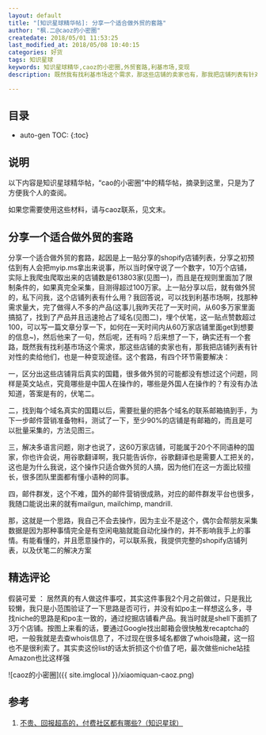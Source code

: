 ```yaml
---
layout: default
title: "[知识星球精华帖]: 分享一个适合做外贸的套路"
author: "枫.二@caoz的小密圈"
createdate: 2018/05/01 11:53:25
last_modified_at: 2018/05/08 10:40:15
categories: 好货
tags: 知识星球
keywords: 知识星球精华,caoz的小密圈,外贸套路,利基市场,变现
description: 既然我有找利基市场这个需求，那这些店铺的卖家也有，那我把店铺列表有针对性的卖给他们，也是一种变现途径

---
```


## 目录
* auto-gen TOC:
{:toc}

## 说明

以下内容是知识星球精华帖，“cao的小密圈”中的精华帖，摘录到这里，只是为了方便我个人的查阅。

如果您需要使用这些材料，请与caoz联系，见文末。

## 分享一个适合做外贸的套路

分享一个适合做外贸的套路，起因是上一贴分享的shopify店铺列表，分享之初预估到有人会把myip.ms拿出来说事，所以当时保守说了一个数字，10万个店铺，实际上我爬虫爬取出来的店铺数是613803家(见图一)，而且是在规则里面加了限制条件的，如果真完全采集，目测得超过100万家。上一贴分享以后，就有做外贸的，私下问我，这个店铺列表有什么用？我回答说，可以找到利基市场啊，找那种需求量大，完了做得人不多的产品(这事儿我昨天花了一天时间，从60多万家里面搞掂了，找到了产品并且迅速抢占了域名(见图二)，埋个伏笔，这一贴点赞数超过100，可以写一篇文章分享一下，如何在一天时间内从60万家店铺里面get到想要的信息~)，然后他来了一句，然后呢，还有吗？后来想了一下，确实还有一个套路，既然我有找利基市场这个需求，那这些店铺的卖家也有，那我把店铺列表有针对性的卖给他们，也是一种变现途径。这个套路，有四个环节需要解决：

一，区分出这些店铺背后真实的国籍，很多做外贸的可能都没有想过这个问题，同样是英文站点，究竟哪些是中国人在操作的，哪些是外国人在操作的？有没有办法知道，答案是有的，伏笔二。

二，找到每个域名真实的国籍以后，需要批量的把各个域名的联系邮箱搞到手，为下一步邮件营销准备物料，测试了一下，至少90%的店铺是有邮箱的，而且是可以批量采集的，方法见图三。

三，解决多语言问题，刚才也说了，这60万家店铺，可能属于20个不同语种的国家，你也许会说，用谷歌翻译啊，我只能告诉你，谷歌翻译也是需要人工把关的，这也是为什么我说，这个操作只适合做外贸的人搞，因为他们在这一方面比较擅长，很多团队里面都有懂小语种的同事。

四，邮件群发，这个不难，国外的邮件营销很成熟，对应的邮件群发平台也很多，我随口能说出来的就有mailgun, mailchimp, mandrill.

那，这就是一个思路，我自己不会去操作，因为主业不是这个，偶尔会帮朋友采集数据是因为那种事情完全是有空闲电脑就能自动化操作的，并不影响我手上的事情。有能看懂的，并且愿意操作的，可以联系我，我提供完整的shopify店铺列表，以及伏笔二的解决方案

## 精选评论

假装可爱 ：  居然真的有人做这件事哎，其实这件事我2个月之前做过，只是我比较懒，我只是小范围验证了一下思路是否可行，并没有如po主一样想这么多，寻找niche的思路是和po主一致的，通过挖掘店铺看产品。我当时就是shell下面抓了3万个店铺。按图上来看的话，要通过Google找出邮箱会很快触发recaptcha的吧，一般我就是去查whois信息了，不过现在很多域名都做了whois隐藏，这一招也不是很利索了。其实卖这份list的话太折损这个价值了吧，最次做些niche站挂Amazon也比这样强

![caoz的小密圈]({{ site.imglocal }}/xiaomiquan-caoz.png) 

## 参考

1. [不贵、回报超高的，付费社区都有哪些?（知识星球）][1]

[1]: http://www.lijiaocn.com/%E5%A5%BD%E8%B4%A7/2018/04/25/fu-fei-she-que.html "不贵、回报超高的，付费社区都有哪些?（知识星球）" 
